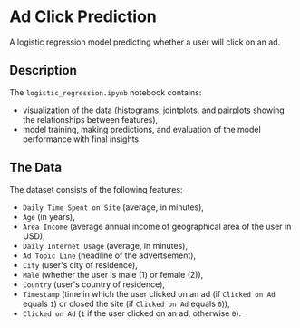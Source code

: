 # Ad Click Prediction
A logistic regression model predicting whether a user will click on an ad.

## Description
The `logistic_regression.ipynb` notebook contains:
* visualization of the data (histograms, jointplots, and pairplots showing the relationships between features),
* model training, making predictions, and evaluation of the model performance with final insights.

## The Data
The dataset consists of the following features:
* `Daily Time Spent on Site` (average, in minutes),
* `Age` (in years),
* `Area Income` (average annual income of geographical area of the user in USD),
* `Daily Internet Usage` (average, in minutes),
* `Ad Topic Line` (headline of the advertsement),
* `City` (user's city of residence),
* `Male` (whether the user is male (1) or female (2)),
* `Country` (user's country of residence),
* `Timestamp` (time in which the user clicked on an ad (if `Clicked on Ad` equals `1`) or closed the site (if `Clicked on Ad` equals `0`)),
* `Clicked on Ad` (`1` if the user clicked on an ad, otherwise `0`).
